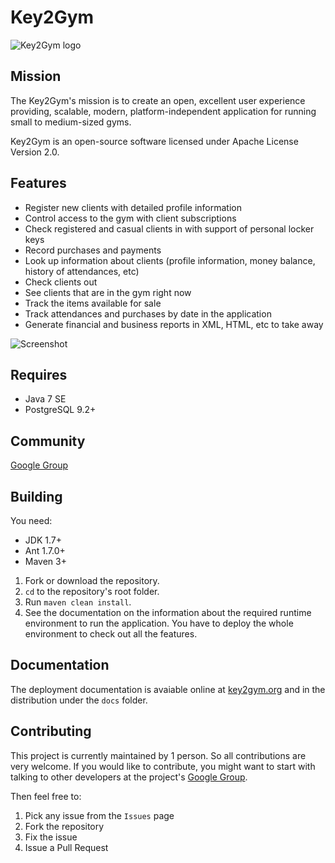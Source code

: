 # Key2Gym

![Key2Gym logo](https://raw.github.com/equalsdanny/key2gym-img/master/logo-wide.png)

## Mission
The Key2Gym's mission is to create an open, excellent user experience providing, scalable, modern, platform-independent application for running small to medium-sized gyms.

Key2Gym is an open-source software licensed under Apache License Version 2.0.

## Features

* Register new clients with detailed profile information
* Control access to the gym with client subscriptions
* Check registered and casual clients in with support of personal locker keys
* Record purchases and payments
* Look up information about clients (profile information, money balance, history of attendances, etc)
* Check clients out
* See clients that are in the gym right now
* Track the items available for sale
* Track attendances and purchases by date in the application
* Generate financial and business reports in XML, HTML, etc to take away

![Screenshot](https://raw.github.com/equalsdanny/key2gym-img/master/screenshots/main-1.png)

## Requires

* Java 7 SE
* PostgreSQL 9.2+

## Community

[Google Group](https://groups.google.com/forum/?hl=ru&fromgroups#!forum/key2gym)

## Building

You need:
* JDK 1.7+
* Ant 1.7.0+
* Maven 3+

1. Fork or download the repository.
2. `cd` to the repository's root folder.
4. Run `maven clean install`.
5. See the documentation on the information about the required runtime environment to run the application. You have to deploy the whole environment to check out all the features.

## Documentation

The deployment documentation is avaiable online at [key2gym.org](http://key2gym.org/documentation/latest/index.html) and in the distribution under the `docs` folder.

## Contributing

This project is currently maintained by 1 person. So all contributions are very welcome. If you would like to contribute, you might want to start with talking to other developers at the project's [Google Group](https://groups.google.com/forum/?hl=ru&fromgroups#!forum/key2gym).

Then feel free to:

1. Pick any issue from the `Issues` page
2. Fork the repository
3. Fix the issue
4. Issue a Pull Request
